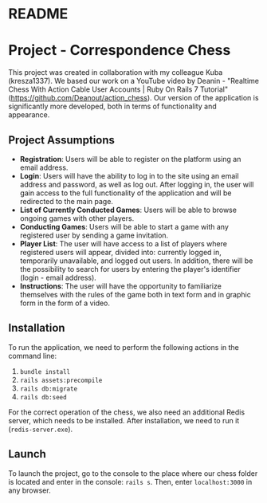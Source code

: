 # README

# Project - Correspondence Chess

This project was created in collaboration with my colleague Kuba (kresza1337). We based our work on a YouTube video by Deanin - "Realtime Chess With Action Cable User Accounts | Ruby On Rails 7 Tutorial" (https://github.com/Deanout/action_chess). Our version of the application is significantly more developed, both in terms of functionality and appearance.

## Project Assumptions

- **Registration**: Users will be able to register on the platform using an email address.
- **Login**: Users will have the ability to log in to the site using an email address and password, as well as log out. After logging in, the user will gain access to the full functionality of the application and will be redirected to the main page.
- **List of Currently Conducted Games**: Users will be able to browse ongoing games with other players.
- **Conducting Games**: Users will be able to start a game with any registered user by sending a game invitation.
- **Player List**: The user will have access to a list of players where registered users will appear, divided into: currently logged in, temporarily unavailable, and logged out users. In addition, there will be the possibility to search for users by entering the player's identifier (login - email address).
- **Instructions**: The user will have the opportunity to familiarize themselves with the rules of the game both in text form and in graphic form in the form of a video.

## Installation

To run the application, we need to perform the following actions in the command line:

1. `bundle install`
2. `rails assets:precompile`
3. `rails db:migrate`
4. `rails db:seed`

For the correct operation of the chess, we also need an additional Redis server, which needs to be installed. After installation, we need to run it (`redis-server.exe`).

## Launch

To launch the project, go to the console to the place where our chess folder is located and enter in the console: `rails s`. Then, enter `localhost:3000` in any browser.

